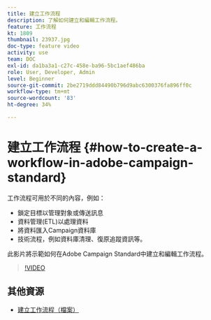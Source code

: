```yaml
---
title: 建立工作流程
description: 了解如何建立和編輯工作流程。
feature: 工作流程
kt: 1809
thumbnail: 23937.jpg
doc-type: feature video
activity: use
team: DOC
exl-id: da1ba3a1-c27c-458e-ba96-5bc1aef486ba
role: User, Developer, Admin
level: Beginner
source-git-commit: 2be2719ddd84490b796d9abc6300376fa896ff0c
workflow-type: tm+mt
source-wordcount: '83'
ht-degree: 34%

---
```


# 建立工作流程 {#how-to-create-a-workflow-in-adobe-campaign-standard}

工作流程可用於不同的內容，例如：

* 鎖定目標以管理對象或傳送訊息
* 資料管理(ETL)以處理資料
* 將資料匯入Campaign資料庫
* 技術流程，例如資料庫清理、復原追蹤資訊等。

此影片將示範如何在Adobe Campaign Standard中建立和編輯工作流程。

>[!VIDEO](https://video.tv.adobe.com/v/23937?quality=12)

## 其他資源

* [建立工作流程（檔案）](https://experienceleague.adobe.com/docs/campaign-standard/using/managing-processes-and-data/workflow-general-operation/building-a-workflow.html)
